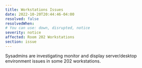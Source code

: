 ```yaml
---
title: Workstations Issues
date: 2022-10-20T20:44:46-04:00
resolved: false
resolvedWhen:
# You can use: down, disrupted, notice
severity: notice
affected: Room 202 Workstations
section: issue
---
```

Sysadmins are investigating monitor and display server/desktop environment issues in some 202 workstations.
